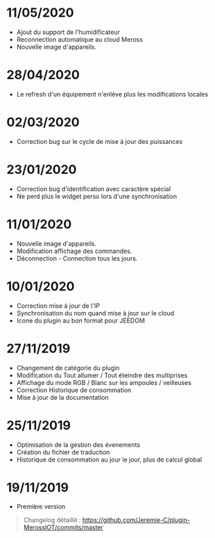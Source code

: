 # 11/05/2020

- Ajout du support de l'humidificateur
- Reconnection automatique au cloud Meross
- Nouvelle image d'appareils.

# 28/04/2020

- Le refresh d'un équipement n'enlève plus les modifications locales

# 02/03/2020

- Correction bug sur le cycle de mise à jour des puissances

# 23/01/2020

- Correction bug d'identification avec caractère spécial
- Ne perd plus le widget perso lors d'une synchronisation 

# 11/01/2020

- Nouvelle image d'appareils.
- Modification affichage des commandes.
- Déconnection - Connection tous les jours.

# 10/01/2020

- Correction mise à jour de l'IP
- Synchronisation du nom quand mise à jour sur le cloud
- Icone du plugin au bon format pour JEEDOM

# 27/11/2019

- Changement de catégorie du plugin
- Modification du Tout allumer / Tout éteindre des multiprises
- Affichage du mode RGB / Blanc sur les ampoules / veilleuses
- Correction Historique de consommation
- Mise à jour de la documentation

# 25/11/2019

- Optimisation de la gestion des évenements
- Création du fichier de traduction
- Historique de consommation au jour le jour, plus de calcul global

# 19/11/2019

- Première version

> Changelog détaillé :
> <https://github.com/Jeremie-C/plugin-MerossIOT/commits/master>
